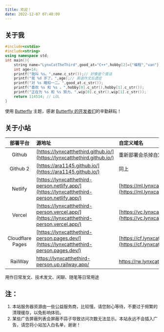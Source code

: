 ```yaml
---
title: 欢迎！
date: 2022-12-07 07:48:09
---
```


## 关于我

``` cpp
#include<cstdio>
#include<string>
using namespace std;
int main(){
	string name="LynxCatTheThird",good_at="C++",hobby[2]={"编程","van"},wip[2]={"一些科幻作品","CSP-J"};
	int age=14;
	printf("我叫 %s。",name.c_str());// 好像是个废话
	printf("我 %d 岁了。",age);// 英语作文后遗症
	printf("对 %s 略知一二。",good_at.c_str());
	printf("喜欢 %s 和 %s 。",hobby[0].c_str(),hobby[1].c_str());
	printf("正在为 %s 和 %s 努力。",wip[0].c_str(),wip[1].c_str());
	return 114514; // LOL
}
```

使用 [Butterfly](https://github.com/jerryc127/hexo-theme-butterfly) 主题，感谢 [Butterfly 的开发者们](https://github.com/jerryc127/hexo-theme-butterfly/graphs/contributors)的辛勤耕耘！

## 关于小站

|部署平台|源地址|自定义域名|
|:-:|:-----------------------|:-|
|Github|[https://lynxcatthethird.github.io/](https://lynxcatthethird.github.io/)|重新部署会杀掉自定义域名，很麻烦|
|Github 2|[https://ara1145.github.io/](https://ara1145.github.io/)|同上|
|Netlify|[https://lynxcatthethird-person.netlify.app/](https://lynxcatthethird-person.netlify.app/)|[https://ml.lynxcatthethird.eu.org/](https://ml.lynxcatthethird.eu.org/)|
|Vercel|[https://lynxcatthethird-person.vercel.app/](https://lynxcatthethird-person.vercel.app/)|[https://vc.lynxcatthethird.eu.org/](https://vc.lynxcatthethird.eu.org/)|
|Cloudflare Pages|[https://lynxcatthethird-person.pages.dev/](https://lynxcatthethird-person.pages.dev/)|[https://cf.lynxcatthethird.eu.org/](https://cf.lynxcatthethird.eu.org/)|
|RailWay|https://lynxcatthethird-person.up.railway.app/|https://rw.lynxcatthethird.eu.org/|

用作日常发文、技术发文、闲聊、随笔等日常用途

## 注：

1. 本站服务器资源由一些公益服务商，比较慢。请您耐心等待，不要过于频繁的清理缓存，以免影响体验。
2. 某些广告屏蔽列表会屏蔽不蒜子导致访问次数无法显示。本站永远不会插入广告，请您将小站加入白名单，谢谢！


